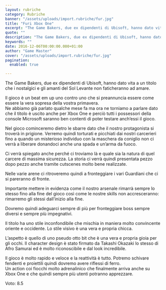 ```yaml
---
layout: rubriche
category: Rubriche
banner: "/assets/uploads/import.rubriche/fur.jpg"
title: "Furi Xbox One"
excerpt: "The Game Bakers, due ex dipendenti di Ubisoft, hanno dato vita a un titolo che i nostalgici e gli amanti del Sol Levante non faticheranno ad amare. Il gioco è un beat em up uno contro uno che si preannuncia essere come essere la vera sopresa della vostra primavera. Ne abbiamo già parlato qualche mese [&hellip"
quote: ""
description: "The Game Bakers, due ex dipendenti di Ubisoft, hanno dato vita a un titolo che i nostalgici e gli amanti del Sol Levante non faticheranno ad amare. Il gioco è un beat em up uno contro uno che si preannuncia essere come essere la vera sopresa della vostra primavera. Ne abbiamo già parlato qualche mese [&hellip"
keywords: ""
date: 2016-12-06T00:00:00.000+01:00
author: "Game Master"
cover: "/assets/uploads/import.rubriche/fur.jpg"
pagination:
  enabled: true

---
```


  
The Game Bakers, due ex dipendenti di Ubisoft, hanno dato vita a un titolo che i nostalgici e gli amanti del Sol Levante non faticheranno ad amare.

Il gioco è un beat em up uno contro uno che si preannuncia essere come essere la vera sopresa della vostra primavera.  
Ne abbiamo già parlato qualche mese fa ma ora ne torniamo a parlare dato che il titolo è uscito anche per Xbox One e perciò tutti i possessori della console Microsoft saranno ben contenti di poter testare anch’essi il gioco.

Nel gioco cominceremo dietro le sbarre dato che il nostro protagonista si troverà in prigione. Verremo quindi torturati e picchiati dai nostri carcerieri fino a quando un misterioso individuo con la maschera da coniglio non ci verrà a liberare donandoci anche una spada e un’arma da fuoco.

Ci verrà spiegato anche perché ci troviamo là e quale sia la natura di quel carcere di massima sicurezza. La storia ci verrà quindi presentata pezzo dopo pezzo anche tramite cutscenes molto bene realizzate.

Nelle varie arene ci ritroveremo quindi a fronteggiare i vari Guardiani che ci si pareranno di fronte.

Importante mettere in evidenza come il nostro arsenale rimarrà sempre lo stesso fino alla fine del gioco così come le nostre skills non accresceranno: rimarremo gli stessi dall’inizio alla fine.

Dovremo quindi adeguarci sempre di più per fronteggiare boss sempre diversi e sempre più impegnativi.

Il titolo ha uno stile inconfondibile che mischia in maniera molto convincente oriente e occidente. Lo stile visivo è una vera e propria chicca.

L’aspetto è quello di uno pseudo otto bit che è una vera e propria gioia per gli occhi. Il character design è stato firmato da Takashi Okazaki lo stesso di Afro Samurai ed è molto riconoscibile e dal look incredibile.

Il gioco è molto rapido e veloce e la reattività è tutto. Potremo schivare fendenti e proiettili quindi dovremo avere riflessi di ferro.  
Un action coi fiocchi molto adrenalinico che finalmente arriva anche su Xbox One e che quindi sempre più utenti potranno apprezzare.

Voto: 8.5